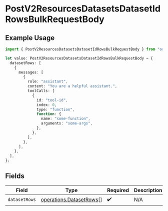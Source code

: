 # PostV2ResourcesDatasetsDatasetIdRowsBulkRequestBody

## Example Usage

```typescript
import { PostV2ResourcesDatasetsDatasetIdRowsBulkRequestBody } from "orq-poc-typescript/models/operations";

let value: PostV2ResourcesDatasetsDatasetIdRowsBulkRequestBody = {
  datasetRows: [
    {
      messages: [
        {
          role: "assistant",
          content: "You are a helpful assistant.",
          toolCalls: [
            {
              id: "tool-id",
              index: 0,
              type: "function",
              function: {
                name: "some-function",
                arguments: "some-args",
              },
            },
          ],
        },
      ],
    },
  ],
};
```

## Fields

| Field                                                              | Type                                                               | Required                                                           | Description                                                        |
| ------------------------------------------------------------------ | ------------------------------------------------------------------ | ------------------------------------------------------------------ | ------------------------------------------------------------------ |
| `datasetRows`                                                      | [operations.DatasetRows](../../models/operations/datasetrows.md)[] | :heavy_check_mark:                                                 | N/A                                                                |